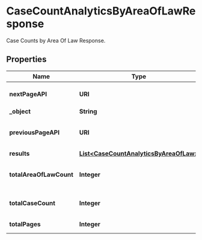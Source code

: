 

# CaseCountAnalyticsByAreaOfLawResponse

Case Counts by Area Of Law Response.

## Properties

| Name | Type | Description | Notes |
|------------ | ------------- | ------------- | -------------|
|**nextPageAPI** | **URI** | Next page of results if applicable. |  |
|**_object** | **String** |  |  |
|**previousPageAPI** | **URI** | Link to previous page of results. |  |
|**results** | [**List&lt;CaseCountAnalyticsByAreaOfLaw&gt;**](CaseCountAnalyticsByAreaOfLaw.md) |  |  |
|**totalAreaOfLawCount** | **Integer** | Total no. of Area Of Law for this criteria. |  |
|**totalCaseCount** | **Integer** | Total no. of Cases for this criteria. |  |
|**totalPages** | **Integer** | Total no. of pages. |  |



